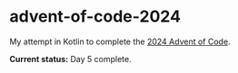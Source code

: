 # advent-of-code-2024

My attempt in Kotlin to complete the [2024 Advent of Code](https://adventofcode.com/2024).

**Current status:** Day 5 complete.